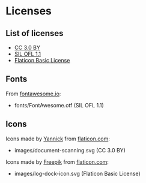 # Licenses

## List of licenses

* [CC 3.0 BY](https://creativecommons.org/licenses/by/3.0/)
* [SIL OFL 1.1](http://scripts.sil.org/OFL)
* [Flaticon Basic License](http://file000.flaticon.com/downloads/license/license.pdf)

## Fonts

From [fontawesome.io](http://fontawesome.io/):

* fonts/FontAwesome.otf (SIL OFL 1.1)

## Icons

Icons made by [Yannick](http://www.flaticon.com/authors/yannick) from [flaticon.com](http://www.flaticon.com/):

* images/document-scanning.svg (CC 3.0 BY)

Icons made by [Freepik](http://www.flaticon.com/authors/freepik) from [flaticon.com](http://www.flaticon.com/):

* images/log-dock-icon.svg (Flaticon Basic License)
